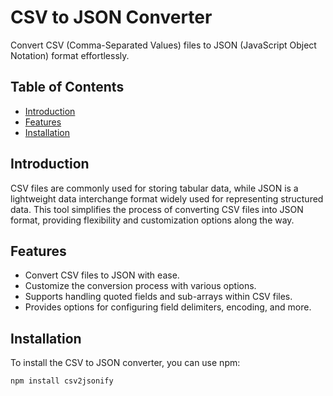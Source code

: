 # CSV to JSON Converter

Convert CSV (Comma-Separated Values) files to JSON (JavaScript Object Notation) format effortlessly.

## Table of Contents

- [Introduction](#introduction)
- [Features](#features)
- [Installation](#installation)

## Introduction

CSV files are commonly used for storing tabular data, while JSON is a lightweight data interchange format widely used for representing structured data. This tool simplifies the process of converting CSV files into JSON format, providing flexibility and customization options along the way.

## Features

- Convert CSV files to JSON with ease.
- Customize the conversion process with various options.
- Supports handling quoted fields and sub-arrays within CSV files.
- Provides options for configuring field delimiters, encoding, and more.

## Installation

To install the CSV to JSON converter, you can use npm:

```bash
npm install csv2jsonify
